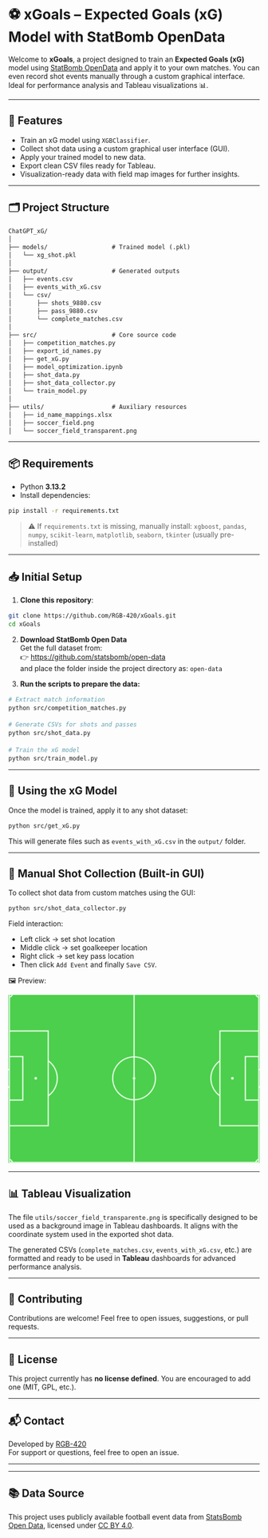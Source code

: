 
# ⚽ xGoals – Expected Goals (xG) Model with StatBomb OpenData

Welcome to **xGoals**, a project designed to train an **Expected Goals (xG)** model using [StatBomb OpenData](https://github.com/statsbomb/open-data) and apply it to your own matches. You can even record shot events manually through a custom graphical interface. Ideal for performance analysis and Tableau visualizations 📊.

---

## 🚀 Features

- Train an xG model using `XGBClassifier`.
- Collect shot data using a custom graphical user interface (GUI).
- Apply your trained model to new data.
- Export clean CSV files ready for Tableau.
- Visualization-ready data with field map images for further insights.

---

## 🗂️ Project Structure

```
ChatGPT_xG/
│
├── models/                  # Trained model (.pkl)
│   └── xg_shot.pkl
│
├── output/                  # Generated outputs
│   ├── events.csv
│   ├── events_with_xG.csv
│   └── csv/
│       ├── shots_9880.csv
│       ├── pass_9880.csv
│       └── complete_matches.csv
│
├── src/                     # Core source code
│   ├── competition_matches.py
│   ├── export_id_names.py
│   ├── get_xG.py
│   ├── model_optimization.ipynb
│   ├── shot_data.py
│   ├── shot_data_collector.py
│   └── train_model.py
│
├── utils/                   # Auxiliary resources
│   ├── id_name_mappings.xlsx
│   ├── soccer_field.png
│   └── soccer_field_transparent.png
```

---

## 📦 Requirements

- Python **3.13.2**
- Install dependencies:

```bash
pip install -r requirements.txt
```

> ⚠️ If `requirements.txt` is missing, manually install:
> `xgboost`, `pandas`, `numpy`, `scikit-learn`, `matplotlib`, `seaborn`, `tkinter` (usually pre-installed)

---

## 📥 Initial Setup

1. **Clone this repository**:

```bash
git clone https://github.com/RGB-420/xGoals.git
cd xGoals
```

2. **Download StatBomb Open Data**  
   Get the full dataset from:  
   👉 https://github.com/statsbomb/open-data  
   and place the folder inside the project directory as: `open-data`

3. **Run the scripts to prepare the data:**

```bash
# Extract match information
python src/competition_matches.py

# Generate CSVs for shots and passes
python src/shot_data.py

# Train the xG model
python src/train_model.py
```

---

## 🧠 Using the xG Model

Once the model is trained, apply it to any shot dataset:

```bash
python src/get_xG.py
```

This will generate files such as `events_with_xG.csv` in the `output/` folder.

---

## 🎯 Manual Shot Collection (Built-in GUI)

To collect shot data from custom matches using the GUI:

```bash
python src/shot_data_collector.py
```

Field interaction:

- Left click → set shot location
- Middle click → set goalkeeper location
- Right click → set key pass location
- Then click `Add Event` and finally `Save CSV`.

🖼️ Preview:

![GUI](./utils/soccer_field.png)

---

## 📊 Tableau Visualization

The file `utils/soccer_field_transparente.png` is specifically designed to be used as a background image in Tableau dashboards. It aligns with the coordinate system used in the exported shot data.


The generated CSVs (`complete_matches.csv`, `events_with_xG.csv`, etc.) are formatted and ready to be used in **Tableau** dashboards for advanced performance analysis.

---

## 🤝 Contributing

Contributions are welcome! Feel free to open issues, suggestions, or pull requests.

---

## 📜 License

This project currently has **no license defined**. You are encouraged to add one (MIT, GPL, etc.).

---

## 📬 Contact

Developed by [RGB-420](https://github.com/RGB-420)  
For support or questions, feel free to open an issue.

---


---

## 📚 Data Source

This project uses publicly available football event data from [StatsBomb Open Data](https://github.com/statsbomb/open-data), licensed under [CC BY 4.0](https://creativecommons.org/licenses/by/4.0/).

